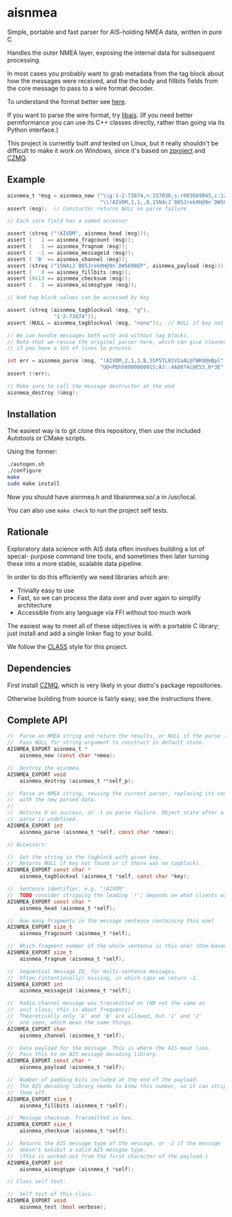 # aisnmea
Simple, portable and fast parser for AIS-holding NMEA data, written in pure C

Handles the outer NMEA layer, exposing the internal data for subsequent
processing.

In most cases you probably want to grab metadata from the
tag block about how the messages were received, and the the body
and fillbits fields from the core message to pass to a wire format
decoder.

To understand the format better see [here](http://catb.org/gpsd/AIVDM.html).

If you want to parse the wire format, try [libais](https://github.com/schwehr/libais/).
(If you need better permformance you can use its C++ classes directly,
rather than going via its Python interface.)

This project is currently built and tested on Linux, but it really shouldn't
be difficult to make it work on Windows, since it's based on
[zproject](https://github.com/zeromq/zproject/) and [CZMQ](https://github.com/zeromq/czmq/).


Example
-------

```c
aisnmea_t *msg = aisnmea_new ("\\g:1-2-73874,n:157036,s:r003669945,c:1241544035*4A"
                              "\\!AIVDM,1,1,,B,15N4cJ`005Jrek0H@9n`DW5608EP,0*13");
assert (msg);  // Constuctor returns NULL on parse failure

// Each core field has a named accessor

assert (streq ("!AIVDM", aisnmea_head (msg)));
assert (   1 == aisnmea_fragcount (msg));
assert (   1 == aisnmea_fragnum (msg));
assert (  -1 == aisnmea_messageid (msg));
assert ( 'B' == aisnmea_channel (msg));
assert (streq ("15N4cJ`005Jrek0H@9n`DW5608EP", aisnmea_payload (msg)));
assert (   0 == aisnmea_fillbits (msg));
assert (0x13 == aisnmea_checksum (msg));
assert (   1 == aisnmea_aismsgtype (msg));

// And tag block values can be accessed by key

assert (streq (aisnmea_tagblockval (msg, "g"),
               "1-2-73874"));
assert (NULL = aisnmea_tagblockval (msg, "nono"));  // NULL if key not present

// We can handle messages both with and without tag blocks.
// Note that we resuse the original parser here, which can give cleaner code
// if you have a lot of lines to process.

int err = aisnmea_parse (msg, "!AIVDM,2,1,3,B,55P5TL01VIaAL@7WKO@mBpl"
                              "U@<PDhh000000001S;AJ::4A80?4i@E53,0*3E");
assert (!err);

// Make sure to call the message destructor at the end
aisnmea_destroy (&msg);
```


Installation
------------

The easiest way is to git clone this repository, then use the included
Autotools or CMake scripts.

Using the former:

```bash
./autogen.sh
./configure
make
sudo make install
```

Now you should have aisnmea.h and libaisnmea.so/.a in /usr/local.

You can also use `make check` to run the project self tests.


Rationale
---------

Exploratory data science with AIS data often involves building a lot of specal-
purpose command line tools, and sometimes then later turning these into a more
stable, scalable data pipeline.

In order to do this efficiently we need libraries which are:

- Trivially easy to use
- Fast, so we can process the data over and over again to simplify architecture
- Accessible from any language via FFI without too much work

The easiest way to meet all of these objectives is with a portable C library;
just install and add a single linker flag to your build.

We follow the [CLASS](https://rfc.zeromq.org/spec:21/CLASS/) style for this
project.


Dependencies
------------

First install [CZMQ](https://github.com/zeromq/czmq/), which is very likely in
your distro's package repositories.

Otherwise building from source is fairly easy; see the instructions there.


Complete API
------------

```c
//  Parse an NMEA string and return the results, or NULL if the parse failed.
//  Pass NULL for string argument to construct in default state.
AISNMEA_EXPORT aisnmea_t *
    aisnmea_new (const char *nmea);

//  Destroy the aisnmea.
AISNMEA_EXPORT void
    aisnmea_destroy (aisnmea_t **self_p);

//  Parse an NMEA string, reusing the current parser, replacing its contents
//  with the new parsed data.
//
//  Returns 0 on success, or -1 on parse failure. Object state after a failed
//  parse is undefined.
AISNMEA_EXPORT int
    aisnmea_parse (aisnmea_t *self, const char *nmea);

// Accessors:

//  Get the string in the tagblock with given key.
//  Returns NULL if key not found or if there was no tagblockl.
AISNMEA_EXPORT const char *
    aisnmea_tagblockval (aisnmea_t *self, const char *key);

//  Sentence identifier, e.g. "!AIVDM"
//  TODO consider stripping the leading '!'; depends on what clients want.
AISNMEA_EXPORT const char *
    aisnmea_head (aisnmea_t *self);

//  How many fragments in the message sentence containing this one?
AISNMEA_EXPORT size_t
    aisnmea_fragcount (aisnmea_t *self);

//  Which fragment number of the whole sentence is this one? (One-based)
AISNMEA_EXPORT size_t
    aisnmea_fragnum (aisnmea_t *self);

//  Sequential message ID, for multi-sentence messages.
//  Often (intentionally) missing, in which case we return -1.
AISNMEA_EXPORT int
    aisnmea_messageid (aisnmea_t *self);

//  Radio channel message was transmitted on (NB not the same as
//  unit class, this is about frequency).
//  Theoretically only 'A' and 'B' are allowed, but '1' and '2'
//  are seen, which mean the same things.
AISNMEA_EXPORT char
    aisnmea_channel (aisnmea_t *self);

//  Data payload for the message. This is where the AIS meat lies.
//  Pass this to an AIS message decoding library.
AISNMEA_EXPORT const char *
    aisnmea_payload (aisnmea_t *self);

//  Number of padding bits included at the end of the payload.
//  The AIS decoding library needs to know this number, so it can strip
//  them off.
AISNMEA_EXPORT size_t
    aisnmea_fillbits (aisnmea_t *self);

//  Message checksum. Transmitted in hex.
AISNMEA_EXPORT size_t
    aisnmea_checksum (aisnmea_t *self);

//  Returns the AIS message type of the message, or -1 if the message
//  doesn't exhibit a valid AIS messgae type.
//  (This is worked out from the first character of the payload.)
AISNMEA_EXPORT int
    aisnmea_aismsgtype (aisnmea_t *self);

// Class self test:

//  Self test of this class.
AISNMEA_EXPORT void
    aisnmea_test (bool verbose);
```



